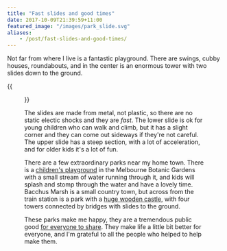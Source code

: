 ```yaml
---
title: "Fast slides and good times"
date: 2017-10-09T21:39:59+11:00
featured_image: "/images/park_slide.svg"
aliases:
    - /post/fast-slides-and-good-times/
---
```


Not far from where I live is a fantastic playground. There are swings, cubby houses, roundabouts, and in the center is an enormous tower with two slides down to the ground.

{{<figure src="/images/park_slide.svg" >}}

The slides are made from metal, not plastic, so there are no static electic shocks and they are _fast_. The lower slide is ok for young children who can walk and climb, but it has a slight corner and they can come out sideways if they're not careful. The upper slide has a steep section, with a lot of acceleration, and for older kids it's a lot of fun.

There are a few extraordinary parks near my home town. There is a [children's playground](https://www.openstreetmap.org/#map=19/-37.83041/144.97594) in the Melbourne Botanic Gardens with a small stream of water running through it, and kids will splash and stomp through the water and have a lovely time. Bacchus Marsh is a small country town, but across from the train station is a park with a [huge wooden castle](https://www.openstreetmap.org/#map=18/-37.68542/144.43682), with four towers connected by bridges with slides to the ground.

These parks make me happy, they are a tremendous public good [for everyone to share](http://jpp.sn/post/what-a-country). They make life a little bit better for everyone, and I'm grateful to all the people who helped to help make them.

